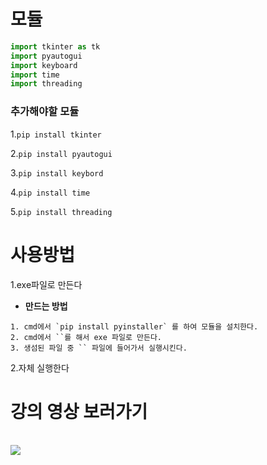 # 모듈
```python
import tkinter as tk
import pyautogui 
import keyboard
import time 
import threading
```
### 추가해야할 모듈
1.`pip install tkinter`

2.`pip install pyautogui`

3.`pip install keybord`

4.`pip install time`

5.`pip install threading`


# 사용방법

1.exe파일로 만든다
- **만드는 방법**
```
1. cmd에서 `pip install pyinstaller` 를 하여 모듈을 설치한다.
2. cmd에서 ``를 해서 exe 파일로 만든다.
3. 생섬된 파일 중 `` 파일에 들어가서 실행시킨다.
``` 

2.자체 실행한다


<h1>강의 영상 보러가기</h1>
<br/>

<a href="">

  <img src="https://img.shields.io/badge/강의 영상-181717?style=flat-square&logo=youtube&logoColor=red"/>

</a>
<br/>




